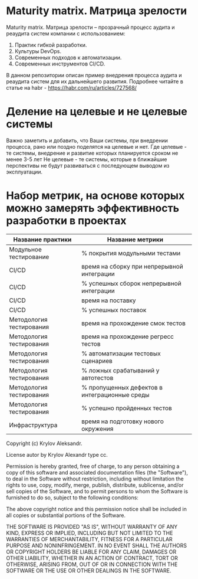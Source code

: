 # Maturity matrix. Матрица зрелости

Maturity matrix. Матрица зрелости – прозрачный процесс аудита и реаудита систем компании с использованием:
1. Практик гибкой разработки.
2. Культуры DevOps.
3. Современных подходов к автоматизации.
4. Современных инструментов CI/CD.

В данном репозитории описан пример внедрения процесса аудита и реаудита систем для их дальнейшего развития.
Подробнее читайте в статье на habr - https://habr.com/ru/articles/727568/

# Деление на целевые и не целевые системы
Важно заметить и добавить, что Ваши системы, при внедрении процесса, рано или поздно поделятся на целевые и нет.
Где целевые - те системы, внедрение и развитие которых планируется сроком не менее 3-5 лет
Не целевые - те системы, которые в ближайшие перспективы не будут развиваться с последующем выводом из эксплуатации.

# Набор метрик, на основе которых можно замерять эффективность разработки в проектах

Название практики|Название метрики
---------|------------
Модульное тестирование| % покрытия модульными тестами
CI/CD |время на сборку при непрерывной интеграции
CI/CD |% успешных сборок непрерывной интеграции
CI/CD |время на поставку 
CI/CD |% успешных поставок 
Методология тестирования | время на прохождение смок тестов
Методология тестирования |время на прохождение регресс тестов
Методология тестирования |% автоматизации тестовых сценариев
Методология тестирования |% ложных срабатываний у автотестов
Методология тестирования |% пропущенных дефектов в интеграционные среды
Методология тестирования |% успешно пройденных тестов
Инфраструктура | время на подготовку нового окружения


Copyright (c) Krylov Aleksandr.

License autor by Krylov Alexandr type cc.

Permission is hereby granted, free of charge, to any person obtaining a copy of this software and associated documentation files (the "Software"), to deal in the Software without restriction, including without limitation the rights to use, copy, modify, merge, publish, distribute, sublicense, and/or sell copies of the Software, and to permit persons to whom the Software is furnished to do so, subject to the following conditions:

The above copyright notice and this permission notice shall be included in all copies or substantial portions of the Software.

THE SOFTWARE IS PROVIDED "AS IS", WITHOUT WARRANTY OF ANY KIND, EXPRESS OR IMPLIED, INCLUDING BUT NOT LIMITED TO THE WARRANTIES OF MERCHANTABILITY, FITNESS FOR A PARTICULAR PURPOSE AND NONINFRINGEMENT. IN NO EVENT SHALL THE AUTHORS OR COPYRIGHT HOLDERS BE LIABLE FOR ANY CLAIM, DAMAGES OR OTHER LIABILITY, WHETHER IN AN ACTION OF CONTRACT, TORT OR OTHERWISE, ARISING FROM, OUT OF OR IN CONNECTION WITH THE SOFTWARE OR THE USE OR OTHER DEALINGS IN THE SOFTWARE.
